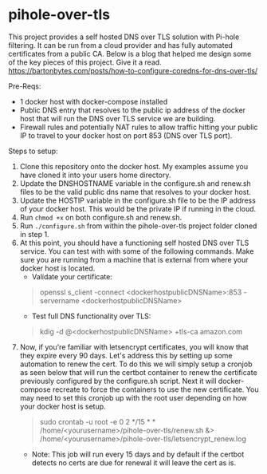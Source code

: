# pihole-over-tls

This project provides a self hosted DNS over TLS solution with Pi-hole filtering. It can be run from a cloud provider and has fully automated certificates from a public CA.
Below is a blog that helped me design some of the key pieces of this project. Give it a read.
https://bartonbytes.com/posts/how-to-configure-coredns-for-dns-over-tls/

Pre-Reqs:
- 1 docker host with docker-compose installed
- Public DNS entry that resolves to the public ip address of the docker host that will run the DNS over TLS service we are building.
- Firewall rules and potentially NAT rules to allow traffic hitting your public IP to travel to your docker host on port 853 (DNS over TLS port).

Steps to setup:
1. Clone this repository onto the docker host. My examples assume you have cloned it into your users home directory.
2. Update the DNSHOSTNAME variable in the configure.sh and renew.sh files to be the valid public dns name that resolves to your docker host.
3. Update the HOSTIP variable in the configure.sh file to be the IP address of your docker host. This would be the private IP if running in the cloud.
4. Run `chmod +x` on both configure.sh and renew.sh.
5. Run `./configure.sh` from within the pihole-over-tls project folder cloned in step 1.
6. At this point, you should have a functioning self hosted DNS over TLS service. You can test with with some of the following commands. Make sure you are running from a machine that is external from where your docker host is located.
   - Validate your certificate:
   > openssl s_client -connect \<dockerhostpublicDNSName\>:853 -servername \<dockerhostpublicDNSName\>
   - Test full DNS functionality over TLS:
   > kdig -d @\<dockerhostpublicDNSName\> +tls-ca amazon.com
7. Now, if you're familiar with letsencrypt certificates, you will know that they expire every 90 days. Let's address this by setting up some automation to renew the cert. To do this we will simply setup a cronjob as seen below that will run the certbot container to renew the certificate previously configured by the configure.sh script. Next it will docker-compose recreate to force the containers to use the new certificate. You may need to set this cronjob up with the root user depending on how your docker host is setup.
   > sudo crontab -u root -e
   > 0 2 */15 * * /home/\<yourusername\>/pihole-over-tls/renew.sh &> /home/\<yourusername\>/pihole-over-tls/letsencrypt_renew.log
   - Note: This job will run every 15 days and by default if the certbot detects no certs are due for renewal it will leave the cert as is.
